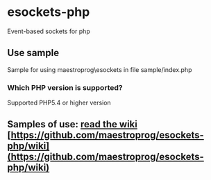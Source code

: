 # esockets-php
Event-based sockets for php

## Use sample
Sample for using maestroprog\esockets in file sample/index.php

### Which PHP version is supported?
Supported PHP5.4 or higher version

## Samples of use: [read the wiki](https://github.com/maestroprog/esockets-php/wiki) [https://github.com/maestroprog/esockets-php/wiki](https://github.com/maestroprog/esockets-php/wiki)